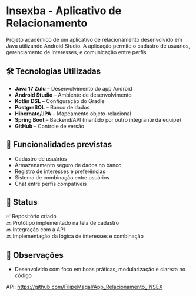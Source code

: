 # Insexba - Aplicativo de Relacionamento

Projeto acadêmico de um aplicativo de relacionamento desenvolvido em Java utilizando Android Studio. A aplicação permite o cadastro de usuários, gerenciamento de interesses, e comunicação entre perfis.

## 🛠 Tecnologias Utilizadas

- **Java 17 Zulu** – Desenvolvimento do app Android
- **Android Studio** – Ambiente de desenvolvimento
- **Kotlin DSL** – Configuração do Gradle
- **PostgreSQL** – Banco de dados
- **Hibernate/JPA** – Mapeamento objeto-relacional
- **Spring Boot** – Backend/API (mantido por outro integrante da equipe)
- **GitHub** – Controle de versão

## 📲 Funcionalidades previstas

- Cadastro de usuários
- Armazenamento seguro de dados no banco
- Registro de interesses e preferências
- Sistema de combinação entre usuários
- Chat entre perfis compatíveis

## 🚧 Status

✅ Repositório criado  
🔜 Protótipo implementado na tela de cadastro  
🔜 Integração com a API  
🔜 Implementação da lógica de interesses e combinação  

## 📎 Observações

- Desenvolvido com foco em boas práticas, modularização e clareza no código

API: https://github.com/FilipeMagal/App_Relacionamento_INSEX



